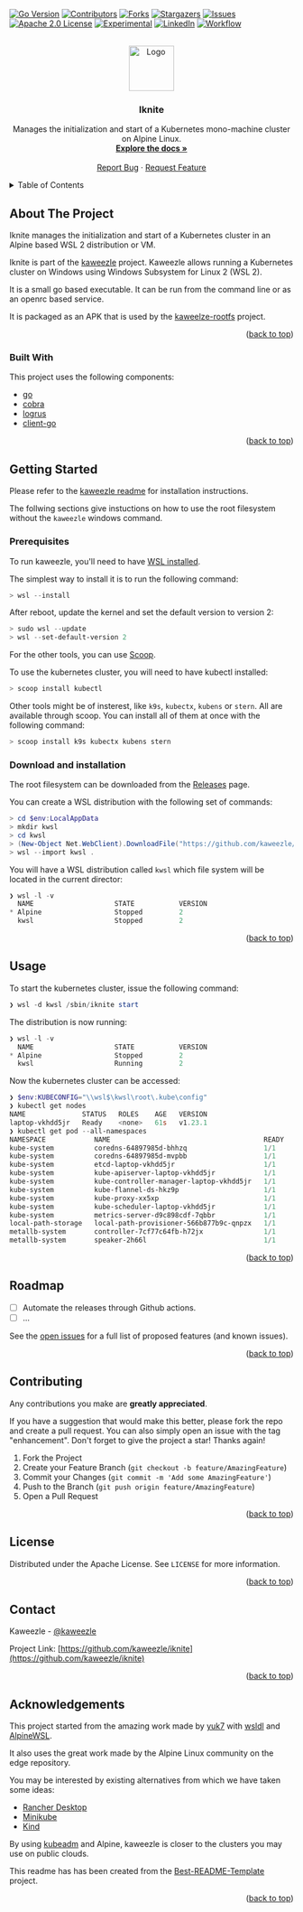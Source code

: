 <div id="top"></div>

<!-- PROJECT SHIELDS -->

[![Go Version][go-version]][go-version]
[![Contributors][contributors-shield]][contributors-url]
[![Forks][forks-shield]][forks-url] [![Stargazers][stars-shield]][stars-url]
[![Issues][issues-shield]][issues-url]
[![Apache 2.0 License][license-shield]][license-url]
[![Experimental][stability]][license-url]
[![LinkedIn][linkedin-shield]][linkedin-url]
[![Workflow][workflow-shield]][workflow-url]

<!-- PROJECT LOGO -->
<br />
<div align="center">

  <a href="https://github.com/kaweezle/iknite">
    <img src="images/logo.svg" alt="Logo" width="80" height="80">
  </a>
  <h3 align="center">Iknite</h3>

  <p align="center">
    Manages the initialization and start of a Kubernetes mono-machine cluster on Alpine Linux.
    <br />
    <a href="https://github.com/kaweezle/iknite"><strong>Explore the docs »</strong></a>
    <br />
    <br />
    <a href="https://github.com/kaweezle/iknite/issues">Report Bug</a>
    ·
    <a href="https://github.com/kaweezle/iknite/issues">Request Feature</a>
  </p>
</div>

<!-- TABLE OF CONTENTS -->
<details>
  <summary>Table of Contents</summary>
  <ol>
    <li>
      <a href="#about-the-project">About The Project</a>
      <ul>
        <li><a href="#built-with">Built With</a></li>
      </ul>
    </li>
    <li>
      <a href="#getting-started">Getting Started</a>
      <ul>
        <li><a href="#prerequisites">Prerequisites</a></li>
        <li><a href="#installation">Installation</a></li>
      </ul>
    </li>
    <li><a href="#usage">Usage</a></li>
    <li><a href="#roadmap">Roadmap</a></li>
    <li><a href="#contributing">Contributing</a></li>
    <li><a href="#license">License</a></li>
    <li><a href="#contact">Contact</a></li>
    <li><a href="#acknowledgments">Acknowledgments</a></li>
  </ol>
</details>

<!-- ABOUT THE PROJECT -->

## About The Project

Iknite manages the initialization and start of a Kubernetes cluster in an Alpine
based WSL 2 distribution or VM.

Iknite is part of the [kaweezle](https://github.com/kaweezle/kaweezle) project.
Kaweezle allows running a Kubernetes cluster on Windows using Windows Subsystem
for Linux 2 (WSL 2).

It is a small go based executable. It can be run from the command line or as an
openrc based service.

It is packaged as an APK that is used by the
[kaweelze-rootfs](https://github.com/kaweezle/kaweezle-rootfs) project.

<p align="right">(<a href="#top">back to top</a>)</p>

### Built With

This project uses the following components:

-   [go](https://go.dev/)
-   [cobra](https://github.com/spf13/cobra)
-   [logrus](github.com/sirupsen/logrus)
-   [client-go](https://github.com/kubernetes/client-go)

<p align="right">(<a href="#top">back to top</a>)</p>

<!-- GETTING STARTED -->

## Getting Started

Please refer to the
[kaweezle readme](https://github.com/kaweezle/kaweezle/README.md) for
installation instructions.

The follwing sections give instuctions on how to use the root filesystem without
the `kaweezle` windows command.

### Prerequisites

To run kaweezle, you'll need to have
[WSL installed](https://docs.microsoft.com/en-us/windows/wsl/install).

The simplest way to install it is to run the following command:

```powershell
> wsl --install
```

After reboot, update the kernel and set the default version to version 2:

```powershell
> sudo wsl --update
> wsl --set-default-version 2
```

For the other tools, you can use [Scoop](https://scoop.sh/).

To use the kubernetes cluster, you will need to have kubectl installed:

```powershell
> scoop install kubectl
```

Other tools might be of insterest, like `k9s`, `kubectx`, `kubens` or `stern`.
All are available through scoop. You can install all of them at once with the
following command:

```powershell
> scoop install k9s kubectx kubens stern
```

### Download and installation

The root filesystem can be downloaded from the
[Releases](https://github.com/kaweezle/kaweezle-rootfs/releases) page.

You can create a WSL distribution with the following set of commands:

```powershell
> cd $env:LocalAppData
> mkdir kwsl
> cd kwsl
> (New-Object Net.WebClient).DownloadFile("https://github.com/kaweezle/kaweezle-rootfs/releases/download/latest/rootfs.tar.gz", "$PWD\rootfs.tar.gz")
> wsl --import kwsl .
```

You will have a WSL distribution called `kwsl` which file system will be located
in the current director:

```powershell
❯ wsl -l -v
  NAME                    STATE           VERSION
* Alpine                  Stopped         2
  kwsl                    Stopped         2
```

<p align="right">(<a href="#top">back to top</a>)</p>

<!-- USAGE EXAMPLES -->

## Usage

To start the kubernetes cluster, issue the following command:

```powershell
❯ wsl -d kwsl /sbin/iknite start
```

The distribution is now running:

```powershell
❯ wsl -l -v
  NAME                    STATE           VERSION
* Alpine                  Stopped         2
  kwsl                    Running         2
```

Now the kubernetes cluster can be accessed:

```powershell
❯ $env:KUBECONFIG="\\wsl$\kwsl\root\.kube\config"
❯ kubectl get nodes
NAME              STATUS   ROLES    AGE   VERSION
laptop-vkhdd5jr   Ready    <none>   61s   v1.23.1
❯ kubectl get pod --all-namespaces
NAMESPACE            NAME                                      READY   STATUS    RESTARTS   AGE
kube-system          coredns-64897985d-bhhzq                   1/1     Running   0          68s
kube-system          coredns-64897985d-mvpbb                   1/1     Running   0          68s
kube-system          etcd-laptop-vkhdd5jr                      1/1     Running   0          84s
kube-system          kube-apiserver-laptop-vkhdd5jr            1/1     Running   0          84s
kube-system          kube-controller-manager-laptop-vkhdd5jr   1/1     Running   0          84s
kube-system          kube-flannel-ds-hkz9p                     1/1     Running   0          68s
kube-system          kube-proxy-xx5xp                          1/1     Running   0          68s
kube-system          kube-scheduler-laptop-vkhdd5jr            1/1     Running   0          78s
kube-system          metrics-server-d9c898cdf-7qbbr            1/1     Running   0          68s
local-path-storage   local-path-provisioner-566b877b9c-qnpzx   1/1     Running   0          68s
metallb-system       controller-7cf77c64fb-h72jx               1/1     Running   0          68s
metallb-system       speaker-2h66l                             1/1     Running   0          68s
```

<p align="right">(<a href="#top">back to top</a>)</p>

<!-- ROADMAP -->

## Roadmap

-   [ ] Automate the releases through Github actions.
-   [ ] ...

See the [open issues](https://github.com/kaweezle/iknite/issues) for a full list
of proposed features (and known issues).

<p align="right">(<a href="#top">back to top</a>)</p>

<!-- CONTRIBUTING -->

## Contributing

Any contributions you make are **greatly appreciated**.

If you have a suggestion that would make this better, please fork the repo and
create a pull request. You can also simply open an issue with the tag
"enhancement". Don't forget to give the project a star! Thanks again!

1. Fork the Project
2. Create your Feature Branch (`git checkout -b feature/AmazingFeature`)
3. Commit your Changes (`git commit -m 'Add some AmazingFeature'`)
4. Push to the Branch (`git push origin feature/AmazingFeature`)
5. Open a Pull Request

<p align="right">(<a href="#top">back to top</a>)</p>

<!-- LICENSE -->

## License

Distributed under the Apache License. See `LICENSE` for more information.

<p align="right">(<a href="#top">back to top</a>)</p>

<!-- CONTACT -->

## Contact

Kaweezle - [@kaweezle](https://twitter.com/kaweezle)

Project Link:
[https://github.com/kaweezle/iknite](https://github.com/kaweezle/iknite)

<p align="right">(<a href="#top">back to top</a>)</p>

<!-- ACKNOWLEDGMENTS -->

## Acknowledgements

This project started from the amazing work made by
[yuk7](https://github.com/yuk7) with [wsldl](https://github.com/yuk7/wsldl) and
[AlpineWSL](https://github.com/yuk7/AlpineWSL).

It also uses the great work made by the Alpine Linux community on the edge
repository.

You may be interested by existing alternatives from which we have taken some
ideas:

-   [Rancher Desktop](https://rancherdesktop.io/)
-   [Minikube](https://github.com/kubernetes/minikube)
-   [Kind](https://kind.sigs.k8s.io/)

By using
[kubeadm](https://kubernetes.io/docs/setup/production-environment/tools/kubeadm/create-cluster-kubeadm/)
and Alpine, kaweezle is closer to the clusters you may use on public clouds.

This readme has has been created from the
[Best-README-Template](https://github.com/othneildrew/Best-README-Template)
project.

<p align="right">(<a href="#top">back to top</a>)</p>

<!-- MARKDOWN LINKS & IMAGES -->
<!-- https://www.markdownguide.org/basic-syntax/#reference-style-links -->

[contributors-shield]:
    https://img.shields.io/github/contributors/kaweezle/iknite.svg?style=for-the-badge
[contributors-url]: https://github.com/kaweezle/iknite/graphs/contributors
[forks-shield]:
    https://img.shields.io/github/forks/kaweezle/iknite.svg?style=for-the-badge
[forks-url]: https://github.com/kaweezle/iknite/network/members
[stars-shield]:
    https://img.shields.io/github/stars/kaweezle/iknite.svg?style=for-the-badge
[stars-url]: https://github.com/kaweezle/iknite/stargazers
[issues-shield]:
    https://img.shields.io/github/issues/kaweezle/iknite.svg?style=for-the-badge
[issues-url]: https://github.com/kaweezle/iknite/issues
[license-shield]:
    https://img.shields.io/badge/license-apache_2.0-green?style=for-the-badge&logo=none
[license-url]: https://github.com/kaweezle/iknite/blob/master/LICENSE
[linkedin-shield]:
    https://img.shields.io/badge/-LinkedIn-black.svg?style=for-the-badge&logo=linkedin&colorB=555
[linkedin-url]: https://linkedin.com/in/kaweezle
[go-version]:
    https://img.shields.io/badge/Go-1.17+-00ADD8?style=for-the-badge&logo=go
[stability]:
    https://img.shields.io/badge/stability-experimental-orange?style=for-the-badge
[workflow-shield]:
    https://github.com/kaweezle/iknite/actions/workflows/release.yml/badge.svg
[workflow-url]: https://github.com/kaweezle/iknite/actions/workflows/release.yml
